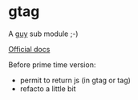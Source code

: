 # gtag

A [guy](https://github.com/manatlan/guy) sub module ;-)

[Official docs](https://gtag-docs.glitch.me/)

Before prime time version:

* permit to return js (in gtag or tag)
* refacto a little bit
